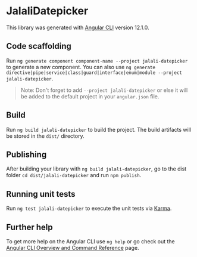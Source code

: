 # JalaliDatepicker

This library was generated with [Angular CLI](https://github.com/angular/angular-cli) version 12.1.0.

## Code scaffolding

Run `ng generate component component-name --project jalali-datepicker` to generate a new component. You can also use `ng generate directive|pipe|service|class|guard|interface|enum|module --project jalali-datepicker`.
> Note: Don't forget to add `--project jalali-datepicker` or else it will be added to the default project in your `angular.json` file. 

## Build

Run `ng build jalali-datepicker` to build the project. The build artifacts will be stored in the `dist/` directory.

## Publishing

After building your library with `ng build jalali-datepicker`, go to the dist folder `cd dist/jalali-datepicker` and run `npm publish`.

## Running unit tests

Run `ng test jalali-datepicker` to execute the unit tests via [Karma](https://karma-runner.github.io).

## Further help

To get more help on the Angular CLI use `ng help` or go check out the [Angular CLI Overview and Command Reference](https://angular.io/cli) page.
